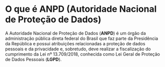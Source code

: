 # O que é ANPD (Autoridade Nacional de Proteção de Dados)

A Autoridade Nacional de Proteção de Dados (**ANPD**) é um órgão da administração pública direta federal do Brasil que faz parte da Presidência da República e possui atribuições relacionadas a proteção de dados pessoais e da privacidade e, sobretudo, deve realizar a fiscalização do cumprimento da Lei nº 13.709/2018, conhecida como Lei Geral de Proteção de Dados Pessoais (**LGPD**).